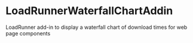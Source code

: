 # LoadRunnerWaterfallChartAddin
LoadRunner add-in to display a waterfall chart of download times for web page components
